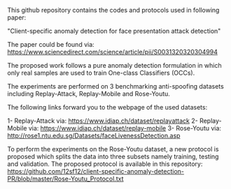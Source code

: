 This github repository contains the codes and protocols used in following paper:

"Client-specific anomaly detection for face presentation attack detection"

The paper could be found via: https://www.sciencedirect.com/science/article/pii/S0031320320304994

The proposed work follows a pure anomaly detection formulation in which only real samples are used to train One-class Classifiers (OCCs).

The experiments are performed on 3 benchmarking anti-spoofing datasets including Replay-Attack, Replay-Mobile and Rose-Youtu.

The following links forward you to the webpage of the used datasets:

1- Replay-Attack via: https://www.idiap.ch/dataset/replayattack
2- Replay-Mobile via: https://www.idiap.ch/dataset/replay-mobile
3- Rose-Youtu via: http://rose1.ntu.edu.sg/Datasets/faceLivenessDetection.asp

To perform the experiments on the Rose-Youtu dataset, a new protocol is proposed which splits the data into three subsets namely training, testing and validation. The proposed protocol is available in this repository: https://github.com/12sf12/client-specific-anomaly-detection-PR/blob/master/Rose-Youtu_Protocol.txt


